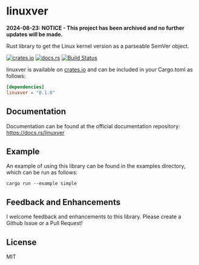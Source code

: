 # linuxver
**2024-08-23: NOTICE - This project has been archived and no further updates will be made.**

Rust library to get the Linux kernel version as a parseable SemVer object.

[![crates.io](http://meritbadge.herokuapp.com/linuxver)](https://crates.io/crates/linuxver)
[![docs.rs](https://docs.rs/linuxver/badge.svg)](https://docs.rs/linuxver)
[![Build Status](https://travis-ci.org/pwrdwnsys/linuxver.svg?branch=master)](https://travis-ci.org/pwrdwnsys/linuxver)

linuxver is available on [crates.io](https://crates.io/crates/linuxver) and can be included in your Cargo.toml as follows:

```toml
[dependencies]
linuxver = "0.1.0"
```

## Documentation

Documentation can be found at the official documentation repository: https://docs.rs/linuxver

## Example

An example of using this library can be found in the examples directory, which can be run as follows:

```shell
cargo run --example simple
```

## Feedback and Enhancements

I welcome feedback and enhancements to this library. Please create a Github Issue or a Pull Request!

## License
MIT
